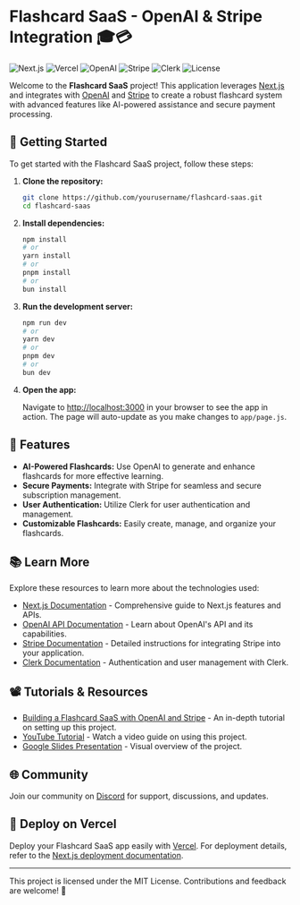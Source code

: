 # Flashcard SaaS - OpenAI & Stripe Integration 🎓💳

![Next.js](https://img.shields.io/badge/Next.js-Framework-black?style=for-the-badge)
![Vercel](https://img.shields.io/badge/Deployed_on-Vercel-blue?style=for-the-badge)
![OpenAI](https://img.shields.io/badge/Powered_by-OpenAI-red?style=for-the-badge)
![Stripe](https://img.shields.io/badge/Payments-Stripe-green?style=for-the-badge)
![Clerk](https://img.shields.io/badge/Authentication-Clerk-purple?style=for-the-badge)
![License](https://img.shields.io/badge/License-MIT-green?style=for-the-badge)

Welcome to the **Flashcard SaaS** project! This application leverages [Next.js](https://nextjs.org/) and integrates with [OpenAI](https://platform.openai.com/) and [Stripe](https://stripe.com/) to create a robust flashcard system with advanced features like AI-powered assistance and secure payment processing.

## 🚀 Getting Started

To get started with the Flashcard SaaS project, follow these steps:

1. **Clone the repository:**

   ```bash
   git clone https://github.com/yourusername/flashcard-saas.git
   cd flashcard-saas
   ```

2. **Install dependencies:**

   ```bash
   npm install
   # or
   yarn install
   # or
   pnpm install
   # or
   bun install
   ```

3. **Run the development server:**

   ```bash
   npm run dev
   # or
   yarn dev
   # or
   pnpm dev
   # or
   bun dev
   ```

4. **Open the app:**

   Navigate to [http://localhost:3000](http://localhost:3000) in your browser to see the app in action. The page will auto-update as you make changes to `app/page.js`.

## 🌟 Features

- **AI-Powered Flashcards:** Use OpenAI to generate and enhance flashcards for more effective learning.
- **Secure Payments:** Integrate with Stripe for seamless and secure subscription management.
- **User Authentication:** Utilize Clerk for user authentication and management.
- **Customizable Flashcards:** Easily create, manage, and organize your flashcards.

## 📚 Learn More

Explore these resources to learn more about the technologies used:

- [Next.js Documentation](https://nextjs.org/docs) - Comprehensive guide to Next.js features and APIs.
- [OpenAI API Documentation](https://platform.openai.com/docs/api-reference/introduction) - Learn about OpenAI's API and its capabilities.
- [Stripe Documentation](https://docs.stripe.com/) - Detailed instructions for integrating Stripe into your application.
- [Clerk Documentation](https://clerk.com/docs) - Authentication and user management with Clerk.

## 📽️ Tutorials & Resources

- [Building a Flashcard SaaS with OpenAI and Stripe](https://medium.com/@billzhangsc/creating-a-flashcard-saas-with-openai-and-stripe-7896ddea1dbb) - An in-depth tutorial on setting up this project.
- [YouTube Tutorial](https://www.youtube.com/watch?v=WAXLTG9n7Kw) - Watch a video guide on using this project.
- [Google Slides Presentation](https://docs.google.com/presentation/d/16_Hm6o7pV6flqUWY7KEYrrRfV9L0QS3jyJ9r3HlUB14/edit#slide=id.p) - Visual overview of the project.

## 🌐 Community

Join our community on [Discord](https://discord.gg/FmYWFxTm) for support, discussions, and updates.

## 🚀 Deploy on Vercel

Deploy your Flashcard SaaS app easily with [Vercel](https://vercel.com/new?utm_medium=default-template&filter=next.js&utm_source=create-next-app&utm_campaign=create-next-app-readme). For deployment details, refer to the [Next.js deployment documentation](https://nextjs.org/docs/deployment).

---

This project is licensed under the MIT License. Contributions and feedback are welcome! 🎉
